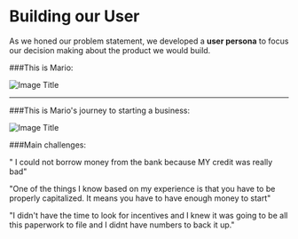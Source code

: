 
# Building our User

As we honed our problem statement, we developed a **user persona** to focus our decision making about the product we would build.


###This is Mario:


![Image Title]( http://cl.ly/image/0n073P3H430Z/mario-persona.jpg)

---

###This is Mario's journey to starting a business:

![Image Title]( http://cl.ly/image/3V3U0J0q1j1x/unnamed%20copy%203.png)


###Main challenges:

" I could not borrow money from the bank because MY credit was really bad"


"One of the things I know based on my experience is that you have to be properly capitalized. It means you have to have enough money to start"


"I didn't have the time to look for incentives and I knew it was going to be all this paperwork to file and I didnt have numbers to back it up."


